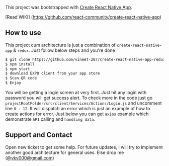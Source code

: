 This project was bootstrapped with [Create React Native App](https://github.com/react-community/create-react-native-app).

[Read WIKI] (https://github.com/react-community/create-react-native-app)

## How to use

This project cum architecture is just a combination of `create-react-native-app` & `redux`. Just follow below steps and you're done


```sh
$ git clone https://github.com/vineet-287/create-react-native-app-redux.git
$ npm install
$ npm start 
$ download EXPO client from your app store
$ Scan QR code
$ Enjoy
```


You will be getting a login screen at very first. Just hit any login with password you will get success alert.
To check more in the code just go `projectRootFolder/src/client/Services/Actions/Login.js` and uncomment line `8 - 12`. 
It will dispatch an error which is just an example of how to create actions for error. Just below you can get `axios` 
example which demonstrate `API` calling and `handling data`.

## Support and Contact

Open new ticket to get some help. For future updates, I will try to implement another good architecture for general uses.
Else drop me (@vkv000@gmail.com)
